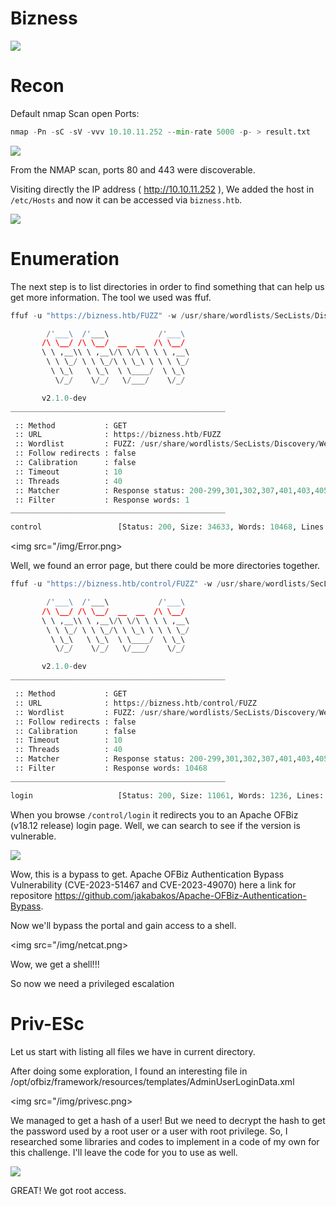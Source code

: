 # Bizness

<img src="/img/Biznesshtb.jpg">

# Recon
Default nmap Scan open Ports:

```python
nmap -Pn -sC -sV -vvv 10.10.11.252 --min-rate 5000 -p- > result.txt 
```

<img src="/img/host.png">

From the NMAP scan, ports 80 and 443 were discoverable.

Visiting directly the IP address ( http://10.10.11.252 ), We added the host in `/etc/Hosts` and now it can be accessed via `bizness.htb`. 

<img src="/img/nmap.png">

# Enumeration

The next step is to list directories in order to find something that can help us get more information. The tool we used was ffuf.

```python
ffuf -u "https://bizness.htb/FUZZ" -w /usr/share/wordlists/SecLists/Discovery/Web-Content/directory-list-2.3-medium.txt --fw 1

        /'___\  /'___\           /'___\       
       /\ \__/ /\ \__/  __  __  /\ \__/       
       \ \ ,__\\ \ ,__\/\ \/\ \ \ \ ,__\      
        \ \ \_/ \ \ \_/\ \ \_\ \ \ \ \_/      
         \ \_\   \ \_\  \ \____/  \ \_\       
          \/_/    \/_/   \/___/    \/_/       

       v2.1.0-dev
________________________________________________

 :: Method           : GET
 :: URL              : https://bizness.htb/FUZZ
 :: Wordlist         : FUZZ: /usr/share/wordlists/SecLists/Discovery/Web-Content/directory-list-2.3-medium.txt
 :: Follow redirects : false
 :: Calibration      : false
 :: Timeout          : 10
 :: Threads          : 40
 :: Matcher          : Response status: 200-299,301,302,307,401,403,405,500
 :: Filter           : Response words: 1
________________________________________________

control                 [Status: 200, Size: 34633, Words: 10468, Lines: 492, Duration: 2081ms]
```

<img src="/img/Error.png>

Well, we found an error page, but there could be more directories together. 

```python
ffuf -u "https://bizness.htb/control/FUZZ" -w /usr/share/wordlists/SecLists/Discovery/Web-Content/directory-list-2.3-medium.txt --fw 10468

        /'___\  /'___\           /'___\       
       /\ \__/ /\ \__/  __  __  /\ \__/       
       \ \ ,__\\ \ ,__\/\ \/\ \ \ \ ,__\      
        \ \ \_/ \ \ \_/\ \ \_\ \ \ \ \_/      
         \ \_\   \ \_\  \ \____/  \ \_\       
          \/_/    \/_/   \/___/    \/_/       

       v2.1.0-dev
________________________________________________

 :: Method           : GET
 :: URL              : https://bizness.htb/control/FUZZ
 :: Wordlist         : FUZZ: /usr/share/wordlists/SecLists/Discovery/Web-Content/directory-list-2.3-medium.txt
 :: Follow redirects : false
 :: Calibration      : false
 :: Timeout          : 10
 :: Threads          : 40
 :: Matcher          : Response status: 200-299,301,302,307,401,403,405,500
 :: Filter           : Response words: 10468
________________________________________________

login                   [Status: 200, Size: 11061, Words: 1236, Lines: 186, Duration: 388ms]
```

When you browse `/control/login` it redirects you to an Apache OFBiz (v18.12 release) login page.
Well, we can search to see if the version is vulnerable.  

<img src="/img/bypass.png">

Wow, this is a bypass to get. Apache OFBiz Authentication Bypass Vulnerability (CVE-2023-51467 and CVE-2023-49070) here a link for repositore https://github.com/jakabakos/Apache-OFBiz-Authentication-Bypass. 

Now we'll bypass the portal and gain access to a shell.

<img src="/img/netcat.png>

Wow, we get a shell!!!

So now we need a privileged escalation

# Priv-ESc

Let us start with listing all files we have in current directory.

After doing some exploration, I found an interesting file in /opt/ofbiz/framework/resources/templates/AdminUserLoginData.xml

<img src="/img/privesc.png>

We managed to get a hash of a user!
But we need to decrypt the hash to get the password used by a root user or a user with root privilege.
So, I researched some libraries and codes to implement in a code of my own for this challenge. I'll leave the code for you to use as well.

<img src="/img/root.png">

GREAT! We got root access.
